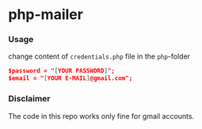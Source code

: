 # php-mailer

### Usage

change content of ``credentials.php`` file in the ``php``-folder

```json
$password = "[YOUR PASSWORD]";
$email = "[YOUR E-MAIL]@gmail.com";
```

### Disclaimer
The code in this repo works only fine for gmail accounts.
